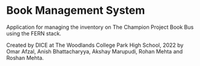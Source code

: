 # Book Management System

Application for managing the inventory on The Champion Project Book Bus using the FERN stack.

Created by DICE at The Woodlands College Park High School, 2022 by Omar Afzal, Anish Bhattacharyya, Akshay Marupudi, Rohan Mehta and Roshan Mehta.

